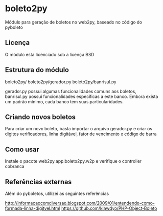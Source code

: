 boleto2py
=============

Módulo para geração de boletos no web2py, baseado no código do pyboleto

Licença
-------
O módulo esta licenciado sob a licença BSD


Estrutura do módulo
-------------------

boleto2py/
boleto2py/gerador.py
boleto2py/banrisul.py

gerador.py possui algumas funcionalidades comuns aos boletos, banrisul.py possui funcionalidades específicas
a este banco. Embora exista um padrão mínimo, cada banco tem suas particularidades.

Criando novos boletos
---------------------
Para criar um novo boleto, basta importar o arquivo gerador.py e criar os digitos verificadores, linha digitável, fator de vencimento e código de barra


Como usar
---------
Instale o pacote web2py.app.boleto2py.w2p e verifique o controller cobranca

Referências externas
--------------------

Além do pyboletos, utilizei as seguintes referências

http://informacaocomdiversao.blogspot.com/2009/01/entendendo-como-formada-linha-digitvel.html
https://github.com/klawdyo/PHP-Object-Boleto

